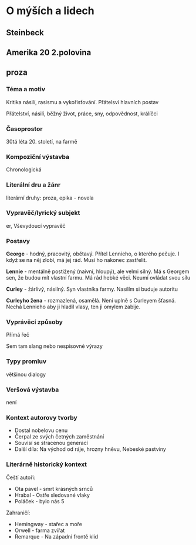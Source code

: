 # O mýších a lidech
## Steinbeck
## Amerika 20 2.polovina
## proza

### Téma a motiv
Kritika násilí, rasismu a vykořisťování. Přátelsví hlavních postav

Přátelství, násilí, běžný život, práce, sny, odpovědnost, králíčci
### Časoprostor
30tá léta 20. století, na farmě
### Kompoziční výstavba
Chronologická
### Literální dru a žánr
literární druhy:
proza, epika - novela

### Vypravěč/lyrický subjekt
er, Vševydoucí vypravěč
### Postavy
**George** - hodný, pracovitý, obětavý. Přítel Lennieho, o kterého pečuje. I když se na něj zlobí, má jej rád. Musí ho nakonec zastřelit.

**Lennie** - mentálně postižený (naivní, hloupý), ale velmi silný. Má s Georgem sen, že budou mít vlastní farmu. Má rád hebké věci. Neumí ovládat svou sílu

**Curley** - žárlivý, násilný. Syn vlastníka farmy. Nasílím si buduje autoritu

**Curleyho žena** - rozmazlená, osamělá. Není uplně s Curleyem šťasná. Nechá Lennieho aby ji hladil vlasy, ten ji omylem zabije.

### Vyprávěcí způsoby
Přímá řeč

Sem tam slang nebo nespisovné výrazy
### Typy promluv
většinou dialogy
### Veršová výstavba
není
### Kontext autorovy tvorby
* Dostal nobelovu cenu
* Čerpal ze svých četných zaměstnání
* Souvisí se stracenou generací
* Další díla: Na východ od ráje, hrozny hněvu, Nebeské pastviny
### Literárně historický kontext
Čeští autoři:
* Ota pavel - smrt krásných srnců
* Hrabal - Ostře sledované vlaky
* Poláček - bylo nás 5

Zahraničí:
* Hemingway - stařec a moře
* Orwell - farma zvířat
* Remarque - Na západní frontě klid
